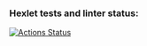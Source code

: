 ### Hexlet tests and linter status:
[![Actions Status](https://github.com/ilya-ship-it/python-project-50/actions/workflows/hexlet-check.yml/badge.svg)](https://github.com/ilya-ship-it/python-project-50/actions)